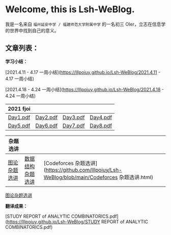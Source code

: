 # Welcome, this is Lsh-WeBlog.

我是一名来自 `福州延安中学 / 福建师范大学附属中学` 的一名初三 OIer，立志在信息学的世界中找到自己的意义。

## 文章列表：

**学习小结：**

[2021.4.11 - 4.17 一周小结](https://lllpoiuy.github.io/Lsh-WeBlog/2021.4.11 - 4.17 一周小结) 

[2021.4.18 - 4.24 一周小结](https://lllpoiuy.github.io/Lsh-WeBlog/2021.4.18 - 4.24 一周小结) 

|  2021 fjoi         |                   |                                                          |                                                          |
| :------------------------------------------------------: | -------------------------------------------------------- | -------------------------------------------------------- | -------------------------------------------------------- |
| [Day1.pdf](https://lllpoiuy.github.io/Lsh-WeBlog/D1.pdf) | [Day2.pdf](https://lllpoiuy.github.io/Lsh-WeBlog/D2.pdf) | [Day3.pdf](https://lllpoiuy.github.io/Lsh-WeBlog/D3.pdf) | [Day4.pdf](https://lllpoiuy.github.io/Lsh-WeBlog/D4.pdf) |
| [Day5.pdf](https://lllpoiuy.github.io/Lsh-WeBlog/D5.pdf) | [Day6.pdf](https://lllpoiuy.github.io/Lsh-WeBlog/D6.pdf) | [Day7.pdf](https://lllpoiuy.github.io/Lsh-WeBlog/D7.pdf) | [Day8.pdf](https://lllpoiuy.github.io/Lsh-WeBlog/D8.pdf) |




| 杂题选讲                                                     |                                                              |                                                              |
| ------------------------------------------------------------ | ------------------------------------------------------------ | ------------------------------------------------------------ |
| [图论杂题选讲](https://github.com/lllpoiuy/Lsh-WeBlog/blob/main/图论杂题选讲.html) | [数据结构杂题选讲](https://github.com/lllpoiuy/Lsh-WeBlog/blob/main/数据结构杂题选讲.html) | [Codeforces 杂题选讲](https://github.com/lllpoiuy/Lsh-WeBlog/blob/main/Codeforces 杂题选讲.html) |



[图论杂题选讲](https://lllpoiuy.github.io/Lsh-WeBlog/图论杂题选讲.html) 


**翻译成果：**

[STUDY REPORT of ANALYTIC COMBINATORICS.pdf](https://lllpoiuy.github.io/Lsh-WeBlog/STUDY REPORT of ANALYTIC COMBINATORICS.pdf)
